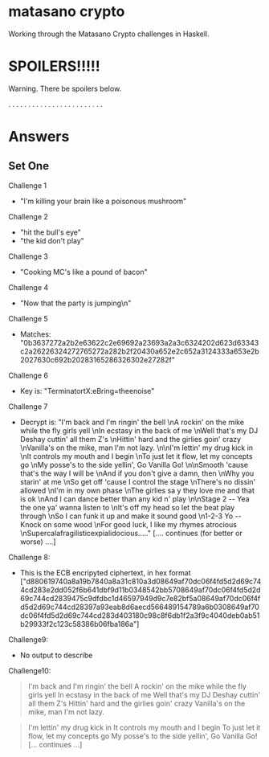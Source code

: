 # matasano crypto
Working through the Matasano Crypto challenges in Haskell.



# SPOILERS!!!!!
Warning. There be spoilers below.


.
.
.
.
.
.
.
.
.
.
.
.
.
.
.
.
.
.
.
.
.
.
.
.


# Answers
## Set One
Challenge 1
  *  "I'm killing your brain like a poisonous mushroom"

Challenge 2
  * "hit the bull's eye"
  * "the kid don't play"

Challenge 3
  * "Cooking MC's like a pound of bacon"

Challenge 4
  * "Now that the party is jumping\n"

Challenge 5
   * Matches: "0b3637272a2b2e63622c2e69692a23693a2a3c6324202d623d63343c2a26226324272765272a282b2f20430a652e2c652a3124333a653e2b2027630c692b20283165286326302e27282f"

Challenge 6
   * Key is: "TerminatortX:eBring=theenoise"

Challenge 7
   * Decrypt is:
   "I'm back and I'm ringin' the bell \nA rockin' on the mike while the fly girls yell \nIn ecstasy in the back of me \nWell that's my DJ Deshay cuttin' all them Z's \nHittin' hard and the girlies goin' crazy \nVanilla's on the mike, man I'm not lazy. \n\nI'm lettin' my drug kick in \nIt controls my mouth and I begin \nTo just let it flow, let my concepts go \nMy posse's to the side yellin', Go Vanilla Go! \n\nSmooth 'cause that's the way I will be \nAnd if you don't give a damn, then \nWhy you starin' at me \nSo get off 'cause I control the stage \nThere's no dissin' allowed \nI'm in my own phase \nThe girlies sa y they love me and that is ok \nAnd I can dance better than any kid n' play \n\nStage 2 -- Yea the one ya' wanna listen to \nIt's off my head so let the beat play through \nSo I can funk it up and make it sound good \n1-2-3 Yo -- Knock on some wood \nFor good luck, I like my rhymes atrocious \nSupercalafragilisticexpialidocious....."
                   [.... continues (for better or worse) ....]


Challenge 8:
  * This is the ECB encripyted ciphertext, in hex format ["d880619740a8a19b7840a8a31c810a3d08649af70dc06f4fd5d2d69c744cd283e2dd052f6b641dbf9d11b0348542bb5708649af70dc06f4fd5d2d69c744cd2839475c9dfdbc1d46597949d9c7e82bf5a08649af70dc06f4fd5d2d69c744cd28397a93eab8d6aecd566489154789a6b0308649af70dc06f4fd5d2d69c744cd283d403180c98c8f6db1f2a3f9c4040deb0ab51b29933f2c123c58386b06fba186a"]

Challenge9:
  * No output to describe

Challenge10:
> I'm back and I'm ringin' the bell
A rockin' on the mike while the fly girls yell
In ecstasy in the back of me
Well that's my DJ Deshay cuttin' all them Z's
Hittin' hard and the girlies goin' crazy
Vanilla's on the mike, man I'm not lazy.

> I'm lettin' my drug kick in
It controls my mouth and I begin
To just let it flow, let my concepts go
My posse's to the side yellin', Go Vanilla Go!   
   [... continues ...]
